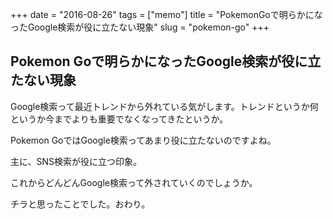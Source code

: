 +++
date = "2016-08-26"
tags =  ["memo"]
title = "PokemonGoで明らかになったGoogle検索が役に立たない現象"
slug = "pokemon-go"
+++

## Pokemon Goで明らかになったGoogle検索が役に立たない現象

Google検索って最近トレンドから外れている気がします。トレンドというか何というか今までよりも重要でなくなってきたというか。

Pokemon GoではGoogle検索ってあまり役に立たないのですよね。

主に、SNS検索が役に立つ印象。

これからどんどんGoogle検索って外されていくのでしょうか。

チラと思ったことでした。おわり。
	  
